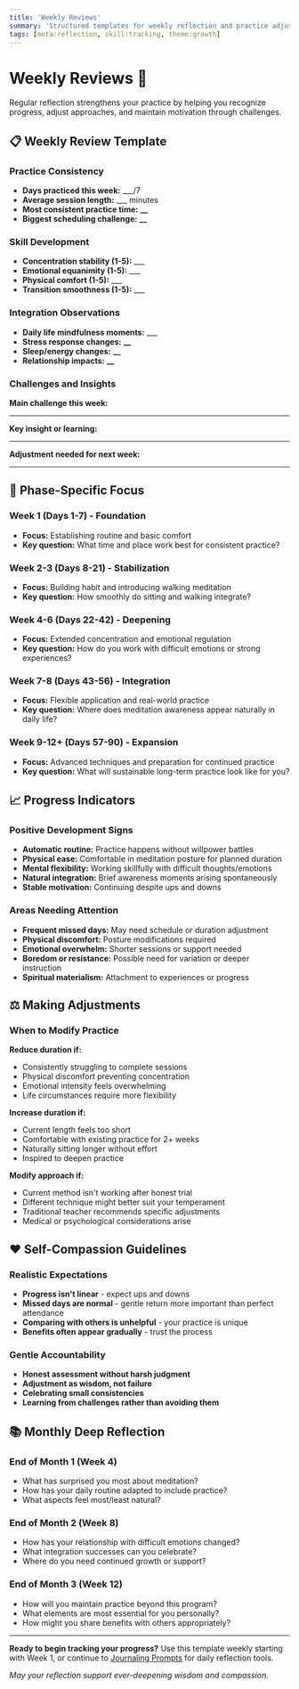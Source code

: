 ```yaml
---
title: 'Weekly Reviews'
summary: 'Structured templates for weekly reflection and practice adjustment throughout your 90-day journey.'
tags: [meta:reflection, skill:tracking, theme:growth]
---
```


# Weekly Reviews :calendar:

Regular reflection strengthens your practice by helping you recognize progress, adjust approaches, and maintain motivation through challenges.

## :clipboard: Weekly Review Template

### Practice Consistency

-   **Days practiced this week:** \_\_\_/7
-   **Average session length:** \_\_\_ minutes
-   **Most consistent practice time:** **\_\_**
-   **Biggest scheduling challenge:** **\_\_**

### Skill Development

-   **Concentration stability (1-5):** \_\_\_
-   **Emotional equanimity (1-5):** \_\_\_
-   **Physical comfort (1-5):** \_\_\_
-   **Transition smoothness (1-5):** \_\_\_

### Integration Observations

-   **Daily life mindfulness moments:** \_\_\_
-   **Stress response changes:** **\_\_**
-   **Sleep/energy changes:** **\_\_**
-   **Relationship impacts:** **\_\_**

### Challenges and Insights

**Main challenge this week:**

---

**Key insight or learning:**

---

**Adjustment needed for next week:**

---

## :seedling: Phase-Specific Focus

### Week 1 (Days 1-7) - Foundation

-   **Focus:** Establishing routine and basic comfort
-   **Key question:** What time and place work best for consistent practice?

### Week 2-3 (Days 8-21) - Stabilization

-   **Focus:** Building habit and introducing walking meditation
-   **Key question:** How smoothly do sitting and walking integrate?

### Week 4-6 (Days 22-42) - Deepening

-   **Focus:** Extended concentration and emotional regulation
-   **Key question:** How do you work with difficult emotions or strong experiences?

### Week 7-8 (Days 43-56) - Integration

-   **Focus:** Flexible application and real-world practice
-   **Key question:** Where does meditation awareness appear naturally in daily life?

### Week 9-12+ (Days 57-90) - Expansion

-   **Focus:** Advanced techniques and preparation for continued practice
-   **Key question:** What will sustainable long-term practice look like for you?

## :chart_with_upwards_trend: Progress Indicators

### Positive Development Signs

-   **Automatic routine:** Practice happens without willpower battles
-   **Physical ease:** Comfortable in meditation posture for planned duration
-   **Mental flexibility:** Working skillfully with difficult thoughts/emotions
-   **Natural integration:** Brief awareness moments arising spontaneously
-   **Stable motivation:** Continuing despite ups and downs

### Areas Needing Attention

-   **Frequent missed days:** May need schedule or duration adjustment
-   **Physical discomfort:** Posture modifications required
-   **Emotional overwhelm:** Shorter sessions or support needed
-   **Boredom or resistance:** Possible need for variation or deeper instruction
-   **Spiritual materialism:** Attachment to experiences or progress

## ⚖️ Making Adjustments

### When to Modify Practice

**Reduce duration if:**

-   Consistently struggling to complete sessions
-   Physical discomfort preventing concentration
-   Emotional intensity feels overwhelming
-   Life circumstances require more flexibility

**Increase duration if:**

-   Current length feels too short
-   Comfortable with existing practice for 2+ weeks
-   Naturally sitting longer without effort
-   Inspired to deepen practice

**Modify approach if:**

-   Current method isn't working after honest trial
-   Different technique might better suit your temperament
-   Traditional teacher recommends specific adjustments
-   Medical or psychological considerations arise

## :heart: Self-Compassion Guidelines

### Realistic Expectations

-   **Progress isn't linear** - expect ups and downs
-   **Missed days are normal** - gentle return more important than perfect attendance
-   **Comparing with others is unhelpful** - your practice is unique
-   **Benefits often appear gradually** - trust the process

### Gentle Accountability

-   **Honest assessment without harsh judgment**
-   **Adjustment as wisdom, not failure**
-   **Celebrating small consistencies**
-   **Learning from challenges rather than avoiding them**

## :books: Monthly Deep Reflection

### End of Month 1 (Week 4)

-   What has surprised you most about meditation?
-   How has your daily routine adapted to include practice?
-   What aspects feel most/least natural?

### End of Month 2 (Week 8)

-   How has your relationship with difficult emotions changed?
-   What integration successes can you celebrate?
-   Where do you need continued growth or support?

### End of Month 3 (Week 12)

-   How will you maintain practice beyond this program?
-   What elements are most essential for you personally?
-   How might you share benefits with others appropriately?

---

**Ready to begin tracking your progress?** Use this template weekly starting with Week 1, or continue to [Journaling Prompts](journaling-prompts.md) for daily reflection tools.

_May your reflection support ever-deepening wisdom and compassion._
